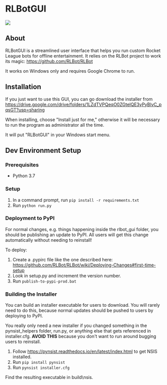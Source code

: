 # RLBotGUI

[<img src="https://img.shields.io/pypi/v/rlbot-gui.svg">](https://pypi.org/project/rlbot-gui/)

## About

RLBotGUI is a streamlined user interface that helps you run custom
Rocket League bots for offline entertainment. It relies on the RLBot
project to work its magic: https://github.com/RLBot/RLBot

It works on Windows only and requires Google Chrome to run.

## Installation

If you just want to use this GUI, you can go download the installer from
https://drive.google.com/drive/folders/1LZdTVPQeqO0ZGtelQE3yPyBlvC_pqsGT?usp=sharing

When installing, choose "Install just for me," otherwise it will be necessary
to run the program as administrator all the time.

It will put "RLBotGUI" in your Windows start menu.

## Dev Environment Setup

### Prerequisites

- Python 3.7

### Setup

1. In a command prompt, run `pip install -r requirements.txt`
2. Run `python run.py`

### Deployment to PyPI

For normal changes, e.g. things happening inside the rlbot_gui folder,
you should be publishing an update to PyPI. All users will get this change
automatically without needing to reinstall!

To deploy:
1. Create a .pypirc file like the one described here:
https://github.com/RLBot/RLBot/wiki/Deploying-Changes#first-time-setup
1. Look in setup.py and increment the version number.
1. Run `publish-to-pypi-prod.bat`

### Building the Installer

You can build an installer executable for users to download. You will rarely need
to do this, because normal updates should be pushed to users by deploying to PyPI.

You really only need a new installer if you changed something in the pynsist_helpers
folder, run.py, or anything else that gets referenced in installer.cfg. **AVOID THIS**
because you don't want to run around bugging users to reinstall.

1. Follow https://pynsist.readthedocs.io/en/latest/index.html to get NSIS installed.
2. Run `pip install pynsist`
3. Run `pynsist installer.cfg`

Find the resulting executable in build\nsis.

